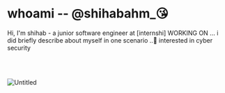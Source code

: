 
# <h1>whoami -- @shihabahm_😘</h1>
Hi, I'm shihab - a junior software engineer at [internshi] WORKING ON ... i did briefly describe about myself in one scenario ..🙂
interested in cyber security

<br/>
<br/>

![Untitled](https://user-images.githubusercontent.com/54938486/141100576-56b37230-21f4-4dc6-9a7f-b17f70bcea1f.png)
